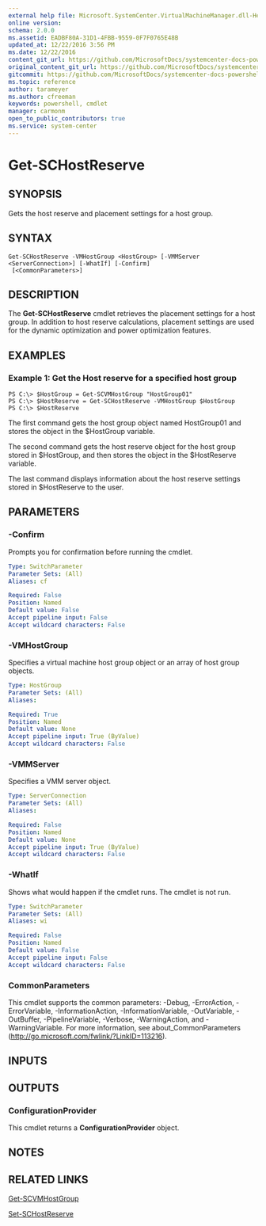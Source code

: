 ```yaml
---
external help file: Microsoft.SystemCenter.VirtualMachineManager.dll-Help.xml
online version: 
schema: 2.0.0
ms.assetid: EADBF80A-31D1-4FBB-9559-0F7F0765E48B
updated_at: 12/22/2016 3:56 PM
ms.date: 12/22/2016
content_git_url: https://github.com/MicrosoftDocs/systemcenter-docs-powershell/blob/live/systemcenter-cmdlets/SystemCenter2016/VirtualMachineManager/vlatest/Get-SCHostReserve.md
original_content_git_url: https://github.com/MicrosoftDocs/systemcenter-docs-powershell/blob/live/systemcenter-cmdlets/SystemCenter2016/VirtualMachineManager/vlatest/Get-SCHostReserve.md
gitcommit: https://github.com/MicrosoftDocs/systemcenter-docs-powershell/blob/96e5647587661652225fbdd2c797cd4d59d542bc/systemcenter-cmdlets/SystemCenter2016/VirtualMachineManager/vlatest/Get-SCHostReserve.md
ms.topic: reference
author: tarameyer
ms.author: cfreeman
keywords: powershell, cmdlet
manager: carmonm
open_to_public_contributors: true
ms.service: system-center
---
```


# Get-SCHostReserve

## SYNOPSIS
Gets the host reserve and placement settings for a host group.

## SYNTAX

```
Get-SCHostReserve -VMHostGroup <HostGroup> [-VMMServer <ServerConnection>] [-WhatIf] [-Confirm]
 [<CommonParameters>]
```

## DESCRIPTION
The **Get-SCHostReserve** cmdlet retrieves the placement settings for a host group.
In addition to host reserve calculations, placement settings are used for the dynamic optimization and power optimization features.

## EXAMPLES

### Example 1: Get the Host reserve for a specified host group
```
PS C:\> $HostGroup = Get-SCVMHostGroup "HostGroup01"
PS C:\> $HostReserve = Get-SCHostReserve -VMHostGroup $HostGroup
PS C:\> $HostReserve
```

The first command gets the host group object named HostGroup01 and stores the object in the $HostGroup variable.

The second command gets the host reserve object for the host group stored in $HostGroup, and then stores the object in the $HostReserve variable.

The last command displays information about the host reserve settings stored in $HostReserve to the user.

## PARAMETERS

### -Confirm
Prompts you for confirmation before running the cmdlet.

```yaml
Type: SwitchParameter
Parameter Sets: (All)
Aliases: cf

Required: False
Position: Named
Default value: False
Accept pipeline input: False
Accept wildcard characters: False
```

### -VMHostGroup
Specifies a virtual machine host group object or an array of host group objects.

```yaml
Type: HostGroup
Parameter Sets: (All)
Aliases: 

Required: True
Position: Named
Default value: None
Accept pipeline input: True (ByValue)
Accept wildcard characters: False
```

### -VMMServer
Specifies a VMM server object.

```yaml
Type: ServerConnection
Parameter Sets: (All)
Aliases: 

Required: False
Position: Named
Default value: None
Accept pipeline input: True (ByValue)
Accept wildcard characters: False
```

### -WhatIf
Shows what would happen if the cmdlet runs.
The cmdlet is not run.

```yaml
Type: SwitchParameter
Parameter Sets: (All)
Aliases: wi

Required: False
Position: Named
Default value: False
Accept pipeline input: False
Accept wildcard characters: False
```

### CommonParameters
This cmdlet supports the common parameters: -Debug, -ErrorAction, -ErrorVariable, -InformationAction, -InformationVariable, -OutVariable, -OutBuffer, -PipelineVariable, -Verbose, -WarningAction, and -WarningVariable. For more information, see about_CommonParameters (http://go.microsoft.com/fwlink/?LinkID=113216).

## INPUTS

## OUTPUTS

### ConfigurationProvider
This cmdlet returns a **ConfigurationProvider** object.

## NOTES

## RELATED LINKS

[Get-SCVMHostGroup](xref:SystemCenter2016/VirtualMachineManager/vlatest/Get-SCVMHostGroup.md)

[Set-SCHostReserve](xref:SystemCenter2016/VirtualMachineManager/vlatest/Set-SCHostReserve.md)

